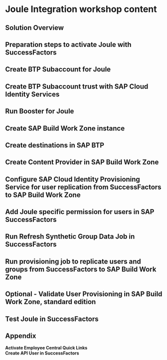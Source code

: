 # Joule Integration workshop content

## Solution Overview ##
## Preparation steps to activate Joule with SuccessFactors ##
## Create BTP Subaccount for Joule ##
## Create BTP Subaccount trust with SAP Cloud Identity Services ##
## Run Booster for Joule ##
## Create SAP Build Work Zone instance ##
## Create destinations in SAP BTP ##
## Create Content Provider in SAP Build Work Zone ##
## Configure SAP Cloud Identity Provisioning Service for user replication from SuccessFactors to SAP Build Work Zone ##
## Add Joule specific permission for users in SAP SuccessFactors ##
## Run Refresh Synthetic Group Data Job in SuccessFactors ##
## Run provisioning job to replicate users and groups from SuccessFactors to SAP Build Work Zone ##
## Optional - Validate User Provisioning in SAP Build Work Zone, standard edition ##
## Test Joule in SuccessFactors

## Appendix ##
  **Activate Employee Central Quick Links**                 
  **Create API User in SuccessFactors**
